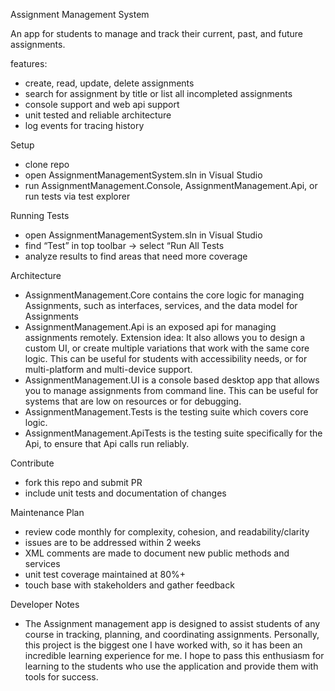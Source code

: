 Assignment Management System

An app for students to manage and track their current, past, and future assignments.

features:
- create, read, update, delete assignments
- search for assignment by title or list all incompleted assignments
- console support and web api support
- unit tested and reliable architecture
- log events for tracing history

Setup
- clone repo
- open AssignmentManagementSystem.sln in Visual Studio
- run AssignmentManagement.Console, AssignmentManagement.Api, or run tests via test explorer

Running Tests
- open AssignmentManagementSystem.sln in Visual Studio
- find “Test” in top toolbar -> select “Run All Tests
- analyze results to find areas that need more coverage

Architecture
- AssignmentManagement.Core contains the core logic for managing Assignments, such as interfaces, services, and the data model for Assignments
- AssignmentManagement.Api is an exposed api for managing assignments remotely. Extension idea: It also allows you to design a custom UI, or create multiple variations that work with the same core logic. This can be useful for students with accessibility needs, or for multi-platform and multi-device support.
- AssignmentManagement.UI is a console based desktop app that allows you to manage assignments from command line. This can be useful for systems that are low on resources or for debugging.
- AssignmentManagement.Tests is the testing suite which covers core logic.
- AssignmentManagement.ApiTests is the testing suite specifically for the Api, to ensure that Api calls run reliably.

Contribute
- fork this repo and submit PR
- include unit tests and documentation of changes

Maintenance Plan
- review code monthly for complexity, cohesion, and readability/clarity
- issues are to be addressed within 2 weeks
- XML comments are made to document new public methods and services
- unit test coverage maintained at 80%+
- touch base with stakeholders and gather feedback 

Developer Notes
- The Assignment management app is designed to assist students of any course in tracking, planning, and coordinating assignments. Personally, this project is the biggest one I have worked with, so it has been an incredible learning experience for me. I hope to pass this enthusiasm for learning to the students who use the application and provide them with tools for success.
